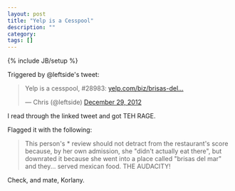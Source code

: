 ```yaml
---
layout: post
title: "Yelp is a Cesspool"
description: ""
category: 
tags: []
---
```

{% include JB/setup %}

Triggered by @leftside's tweet:

<blockquote class="twitter-tweet"><p>Yelp is a cesspool, #28983: <a href="http://www.yelp.com/biz/brisas-del-mar-restaurant-bodega-bay#hrid:CzliUVYTtp8kiYiYMEtMvA">yelp.com/biz/brisas-del…</a></p>&mdash; 
Chris (@leftside) <a href="https://twitter.com/leftside/status/284871215171117056" data-datetime="2012-12-29T03:59:25+00:00">December 29, 2012</a></blockquote>
<script async src="//platform.twitter.com/widgets.js" charset="utf-8"></script>

I read through the linked tweet and got TEH RAGE.

Flagged it with the following:

<blockquote>
This person's * review should not detract from the restaurant's score because, by her own admission, she "didn't 
actually eat there", but downrated it because she went into a place called "brisas del mar" and they... served mexican 
food. THE AUDACITY!
</blockquote>

Check, and mate, Korlany.
